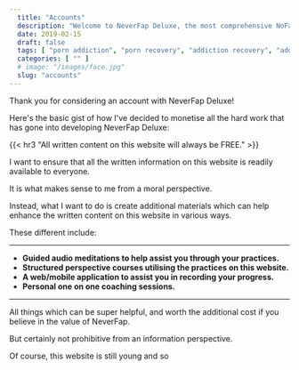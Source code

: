 ```yaml
---
  title: "Accounts"
  description: "Welcome to NeverFap Deluxe, the most comprehensive NoFap companion."
  date: 2019-02-15
  draft: false
  tags: [ "porn addiction", "porn recovery", "addiction recovery", "addiction", "awareness", "nofap", "neverfap", "neverfap deluxe" ]
  categories: [ "" ]
  # image: "/images/face.jpg"
  slug: "accounts"
---
```


Thank you for considering an account with NeverFap Deluxe!

Here's the basic gist of how I've decided to monetise all the hard work that has gone into developing NeverFap Deluxe:


{{< hr3 "All written content on this website will always be FREE." >}}


I want to ensure that all the written information on this website is readily available to everyone.

It is what makes sense to me from a moral perspective.

Instead, what I want to do is create additional materials which can help enhance the written content on this website in various ways.

These different include:


<hr class="hrul"/>

- **Guided audio meditations to help assist you through your practices.**
- **Structured perspective courses utilising the practices on this website.**
- **A web/mobile application to assist you in recording your progress.**
- **Personal one on one coaching sessions.**

<hr class="hrul__bottom"/>


All things which can be super helpful, and worth the additional cost if you believe in the value of NeverFap.

But certainly not prohibitive from an information perspective.

Of course, this website is still young and so 
